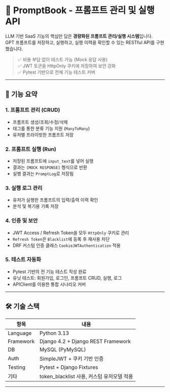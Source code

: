 # 🧠 PromptBook - 프롬프트 관리 및 실행 API

LLM 기반 SaaS 기능의 핵심만 담은 **경량화된 프롬프트 관리/실행 시스템**입니다.  
GPT 프롬프트를 저장하고, 실행하고, 실행 이력을 확인할 수 있는 RESTful API를 구현했습니다.

> ✅ 비용 부담 없이 테스트 가능 (Mock 응답 사용)  
> ✅ JWT 토큰을 HttpOnly 쿠키에 저장하여 보안 강화  
> ✅ Pytest 기반으로 전체 기능 테스트 커버

---

## 🔧 기능 요약

### 1. 프롬프트 관리 (CRUD)
- 프롬프트 생성/조회/수정/삭제
- 태그를 통한 분류 기능 지원 (`ManyToMany`)
- 유저별 프라이빗한 프롬프트 저장

### 2. 프롬프트 실행 (Run)
- 저장된 프롬프트에 `input_text`를 넣어 실행
- 결과는 `[MOCK RESPONSE]` 형식으로 반환
- 실행 결과는 `PromptLog`로 저장됨

### 3. 실행 로그 관리
- 유저가 실행한 프롬프트의 입력/출력 이력 확인
- 분석 및 복기용 기록 저장

### 4. 인증 및 보안
- JWT Access / Refresh Token을 모두 `HttpOnly` 쿠키로 관리
- `Refresh Token`은 `Blacklist`에 등록 후 재사용 차단
- DRF 커스텀 인증 클래스 `CookieJWTAuthentication` 적용

### 5. 테스트 자동화
- Pytest 기반의 전 기능 테스트 작성 완료
- 유닛 테스트: 회원가입, 로그인, 프롬프트 CRUD, 실행, 로그
- APIClient를 이용한 통합 시나리오 커버

---

## 🛠 기술 스택

| 항목        | 내용                                       |
|-------------|--------------------------------------------|
| Language    | Python 3.13                                |
| Framework   | Django 4.2 + Django REST Framework         |
| DB          | MySQL (PyMySQL)                            |
| Auth        | SimpleJWT + 쿠키 기반 인증                 |
| Testing     | Pytest + Django Fixtures                   |
| 기타        | token_blacklist 사용, 커스텀 유저모델 적용 |

---
